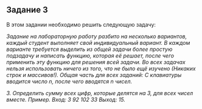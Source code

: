 ## Задание 3

В этом задании необходимо решить следующую задачу:

*Задание на лабораторную работу разбито на несколько вариантов, каждый студент выполняет свой индивидуальный вариант. В каждом варианте требуется выделить из общей задачи более простую подзадачу и написать функцию, которая её решает, после чего применить эту функцию для решения всей задачи. Во всех задачах нельзя использовать ничего из того, что не было ещё изучено (Никаких строк и массивов!). Общая часть для всех заданий: С клавиатуры вводится число n, после чего вводятся n чисел.*

*3. Определить сумму всех цифр, которые делятся на 3, для всех чисел вместе.*
*Пример. Вход: 3 92 102 33 Выход: 15.*
